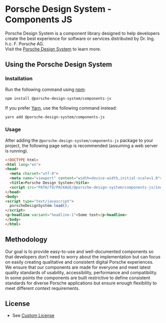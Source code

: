 # Porsche Design System - Components JS

Porsche Design System is a component library designed to help developers create the best experience for software or
services distributed by Dr. Ing. h.c. F. Porsche AG.  
Visit the [Porsche Design System](https://designsystem.porsche.com) to learn more.

## Using the Porsche Design System

### Installation

Run the following command using [npm](https://www.npmjs.com):

```bash
npm install @porsche-design-system/components-js
```

If you prefer [Yarn](https://yarnpkg.com), use the following command instead:

```bash
yarn add @porsche-design-system/components-js
```

### Usage

After adding the `@porsche-design-system/components-js` package to your project, the following page setup is
recommended (assuming a web server is running).

```html
<!DOCTYPE html>
<html lang="en">
<head>
  <meta charset="utf-8">
  <meta name="viewport" content="width=device-width,initial-scale=1.0">
  <title>Porsche Design System</title>
  <script src="PATH/TO/PACKAGE/@porsche-design-system/components-js/index.js"></script>
</head>
<body>
<script type="text/javascript">
  porscheDesignSystem.load();
</script>
<p-headline variant="headline-1">Some text</p-headline>
</body>
</html>
```

## Methodology

Our goal is to provide easy-to-use and well-documented components so that developers don’t need to worry about the
implementation but can focus on easily creating qualitative and consistent digital Porsche experiences. We ensure that
our components are made for everyone and meet latest quality standards of usability, accessibility, performance and
compatibility. In some points the components are built restrictive to define consistent standards for diverse Porsche
applications but ensure enough flexibility to meet different context requirements.

## License

- See [Custom License](./LICENSE)
